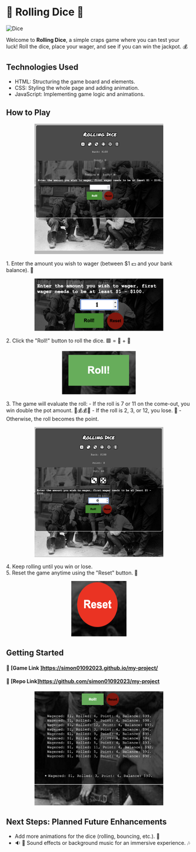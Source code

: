 # 🎲 Rolling Dice 🎲

![Dice](https://external-content.duckduckgo.com/iu/?u=https%3A%2F%2Fi.pinimg.com%2Foriginals%2F73%2F44%2Fdf%2F7344df4ce0ef278d7d96d34358d269c4.jpg&f=1&nofb=1&ipt=5670f1d84fb8e8b120f2912f2f9b37649fb24f9a67f85cb3fcfc44cdac8a94ec&ipo=images)

Welcome to **Rolling Dice**, a simple craps game where you can test your luck! Roll the dice, place your wager, and see if you can win the jackpot. 💰

## Technologies Used
- HTML: Structuring the game board and elements.
- CSS: Styling the whole page and adding animation.
- JavaScript: Implementing game logic and animations. 

## How to Play
<p align="center">
  <img src="screenshots/1.png" width="350" title="hover text">
</p>
1. Enter the amount you wish to wager (between $1 💵 and your bank balance). 🏦 
<p align="center">
  <img src="screenshots/2.png" width="350" title="hover text">
</p>
2. Click the "Roll!" button to roll the dice. 🟩 = 🎲 + 🎲
<p align="center">
  <img src="screenshots/rollButton.png" width="200" title="hover text">
</p>
3. The game will evaluate the roll:
    - If the roll is 7 or 11 on the come-out, you win double the pot amount. 🎉💰💰🎊 
    - If the roll is 2, 3, or 12, you lose. 🐍 
    - Otherwise, the roll becomes the point.
<p align="center">
  <img src="screenshots/3.png" width="350" title="hover text">
</p>    
4. Keep rolling until you win or lose.
<br>
5. Reset the game anytime using the "Reset" button. 🔴
<p align="center">
  <img src="screenshots/resetButton.png" width="150" height="150" title="hover text">
</p>

## Getting Started
   #### 🎲  [Game Link ]<https://simon01092023.github.io/my-project/>
#### 📁 [Repo Link]<https://github.com/simon01092023/my-project>

 <p align="center">
  <img src="screenshots/4.png" width="350" title="hover text">
</p>

## Next Steps: Planned Future Enhancements
- Add more animations for the dice (rolling, bouncing, etc.). 🎥 
- 🔉 🎵 Sound effects or background music for an immersive experience. 🎶



